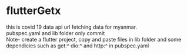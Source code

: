 # flutterGetx
this is covid 19 data api url fetching data for myanmar. <br>pubspec.yaml and lib folder only commit<br>
Note- create a flutter project, copy and paste files in lib folder and some dependicies such as get:^ dio:^ and http:^ in pubspec.yaml
